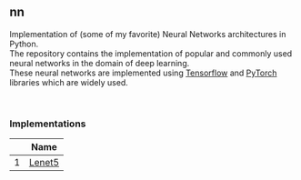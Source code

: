 ## **nn**
Implementation of (some of my favorite) Neural Networks architectures in Python. <br>
The repository contains the implementation of popular and commonly used neural networks in the domain of deep learning. <br>
These neural networks are implemented using [Tensorflow](https://www.tensorflow.org) and [PyTorch](https://pytorch.org) libraries which are widely used. <br>

<br>

### Implementations
| | Name |
| ------- | ----------- |
| 1 | [Lenet5]() | 
